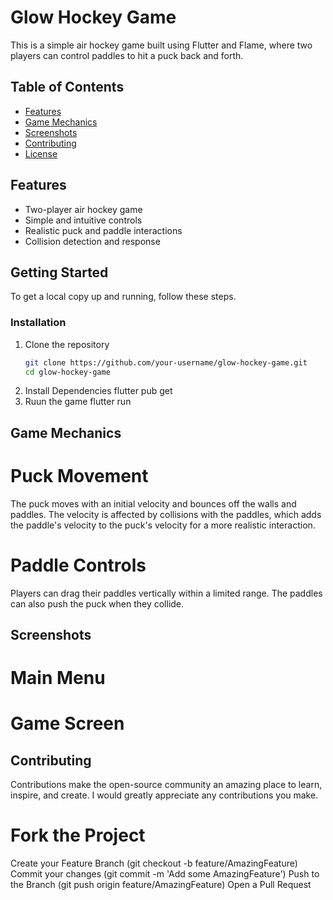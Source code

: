 # Glow Hockey Game

This is a simple air hockey game built using Flutter and Flame, where two players can control paddles to hit a puck back and forth.

## Table of Contents

- [Features](#features)
- [Game Mechanics](#game-mechanics)
- [Screenshots](#screenshots)
- [Contributing](#contributing)
- [License](#license)

## Features

- Two-player air hockey game
- Simple and intuitive controls
- Realistic puck and paddle interactions
- Collision detection and response

## Getting Started

To get a local copy up and running, follow these steps.

### Installation

1. Clone the repository
   ```bash
   git clone https://github.com/your-username/glow-hockey-game.git
   cd glow-hockey-game
2. Install Dependencies
   flutter pub get
3. Ruun the game
   flutter run
   
## Game Mechanics

# Puck Movement
The puck moves with an initial velocity and bounces off the walls and paddles. 
The velocity is affected by collisions with the paddles, which adds the paddle's velocity to the puck's velocity for a more realistic interaction.

# Paddle Controls
Players can drag their paddles vertically within a limited range. The paddles can also push the puck when they collide.

## Screenshots

# Main Menu


# Game Screen

## Contributing
Contributions make the open-source community an amazing place to learn, inspire, and create. I would greatly appreciate any contributions you make.

# Fork the Project
Create your Feature Branch (git checkout -b feature/AmazingFeature)
Commit your changes (git commit -m 'Add some AmazingFeature')
Push to the Branch (git push origin feature/AmazingFeature)
Open a Pull Request
